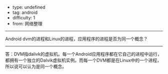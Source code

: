 - type: undefined
- tag: android
- difficulty:  1
- from: 网络整理

--------

Android dvm的进程和Linux的进程，应用程序的进程是否为同一个概念？

---------

答：DVM指dalivk的虚拟机。每一个Android应用程序都在它自己的进程中运行，都拥有一个独立的Dalvik虚拟机实例。而每一个DVM都是在Linux中的一个进程，所以说可以认为是同一个概念。

